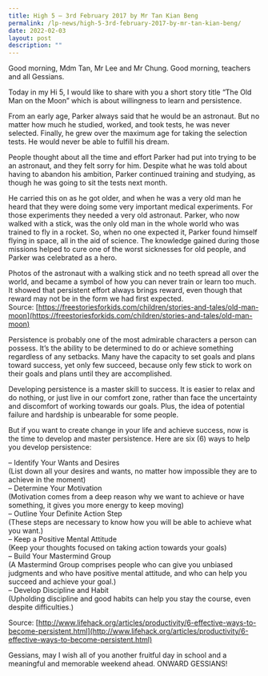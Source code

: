 ```yaml
---
title: High 5 – 3rd February 2017 by Mr Tan Kian Beng
permalink: /lp-news/high-5-3rd-february-2017-by-mr-tan-kian-beng/
date: 2022-02-03
layout: post
description: ""
---
```

Good morning, Mdm Tan, Mr Lee and Mr Chung. Good morning, teachers and all Gessians.

Today in my Hi 5, I would like to share with you a short story title “The Old Man on the Moon” which is about willingness to learn and persistence.

From an early age, Parker always said that he would be an astronaut. But no matter how much he studied, worked, and took tests, he was never selected. Finally, he grew over the maximum age for taking the selection tests. He would never be able to fulfill his dream.

People thought about all the time and effort Parker had put into trying to be an astronaut, and they felt sorry for him. Despite what he was told about having to abandon his ambition, Parker continued training and studying, as though he was going to sit the tests next month.

He carried this on as he got older, and when he was a very old man he heard that they were doing some very important medical experiments. For those experiments they needed a very old astronaut. Parker, who now walked with a stick, was the only old man in the whole world who was trained to fly in a rocket. So, when no one expected it, Parker found himself flying in space, all in the aid of science. The knowledge gained during those missions helped to cure one of the worst sicknesses for old people, and Parker was celebrated as a hero.

Photos of the astronaut with a walking stick and no teeth spread all over the world, and became a symbol of how you can never train or learn too much. It showed that persistent effort always brings reward, even though that reward may not be in the form we had first expected.  
Source: [https://freestoriesforkids.com/children/stories-and-tales/old-man-moon](https://freestoriesforkids.com/children/stories-and-tales/old-man-moon)

Persistence is probably one of the most admirable characters a person can possess. It’s the ability to be determined to do or achieve something regardless of any setbacks. Many have the capacity to set goals and plans toward success, yet only few succeed, because only few stick to work on their goals and plans until they are accomplished.

Developing persistence is a master skill to success. It is easier to relax and do nothing, or just live in our comfort zone, rather than face the uncertainty and discomfort of working towards our goals. Plus, the idea of potential failure and hardship is unbearable for some people.

But if you want to create change in your life and achieve success, now is the time to develop and master persistence. Here are six (6) ways to help you develop persistence:

– Identify Your Wants and Desires  
(List down all your desires and wants, no matter how impossible they are to achieve in the moment)  
– Determine Your Motivation  
(Motivation comes from a deep reason why we want to achieve or have something, it gives you more energy to keep moving)  
– Outline Your Definite Action Step  
(These steps are necessary to know how you will be able to achieve what you want.)  
– Keep a Positive Mental Attitude  
(Keep your thoughts focused on taking action towards your goals)  
– Build Your Mastermind Group  
(A Mastermind Group comprises people who can give you unbiased judgments and who have positive mental attitude, and who can help you succeed and achieve your goal.)  
– Develop Discipline and Habit  
(Upholding discipline and good habits can help you stay the course, even despite difficulties.)

Source: [http://www.lifehack.org/articles/productivity/6-effective-ways-to-become-persistent.html](http://www.lifehack.org/articles/productivity/6-effective-ways-to-become-persistent.html)

Gessians, may I wish all of you another fruitful day in school and a meaningful and memorable weekend ahead. ONWARD GESSIANS!
